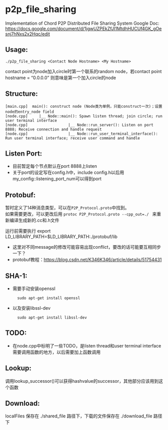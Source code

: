 # p2p_file_sharing
Implementation of Chord P2P Distributed File Sharing System
Google Doc: https://docs.google.com/document/d/1jgwUZPEkZfJI1MtdhHUCUf4GK_gOesnj7hNxs2x2Hqc/edit

## Usage:
    ./p2p_file_sharing <Contact Node Hostname> <My Hostname>
contact point为node加入circle时第一个联系的random node，若contact point hostname = “0.0.0.0” 则意味是第一个加入circle的node

## Structure:  
    [main.cpp]  main(): construct node (Node类为单例，只能construct一次)；设置node的entry_node field  
    [node.cpp]     |__ Node::main(): Spawn listen thread; join circle; run user terminal interface  
    [node.cpp]                  |__ Node::run_server(): Listen on port 8888; Receive connection and handle request  
    [node.cpp]                  |__ Node::run_user_terminal_interface(): Run user terminal interface; receive user command and handle  


## Listen Port:
* 目前暂定每个节点默认在port 8888上listen
* 关于port的设定写在config.h中，include config.h以后用my_config::listening_port_num可以得到port

## Protobuf:
暂时定义了14种消息类型，可以在`P2P_Protocol.proto`中找到。  
如果需要更改，可以更改后用  `protoc P2P_Protocol.proto --cpp_out=./ `  来重新编译生成新的.cc和.h文件

运行前需要执行 export LD_LIBRARY_PATH=$LD_LIBRARY_PATH:./protobuf/lib 

* 这里对不同message的修改可能容易出现conflict，要改的话可能要互相同步一下？
* protobuf教程：https://blog.csdn.net/K346K346/article/details/51754431

## SHA-1:
* 需要手动安装openssl  

        sudo apt-get install openssl
* 以及安装libssl-dev  

        sudo apt-get install libssl-dev

## TODO: 
* 在node.cpp中标明了一些TODO，是listen thread和user terminal interface需要调用函数的地方，以后需要加上函数调用

## Lookup:
调用lookup_successor()可以获得hashvalue的successor，其他部分应该用到这个函数

## Download:
localFiles 保存在 ./shared_file 路径下，下载的文件保存在 ./download_file 路径下

